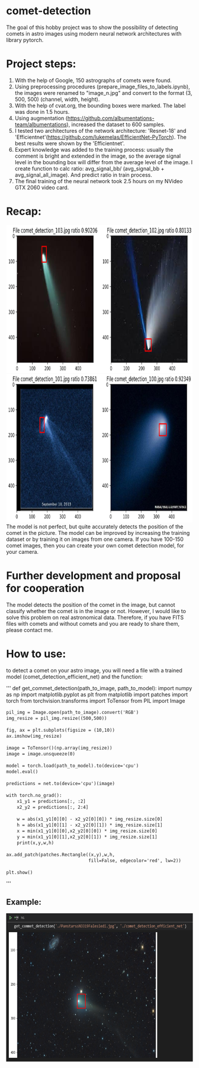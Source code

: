 # comet-detection
The goal of this hobby project was to show the possibility of detecting comets in astro images using modern neural network architectures with library pytorch.

# Project steps:
1. With the help of Google, 150 astrographs of comets were found.
2. Using preprocessing procedures (prepare_image_files_to_labels.ipynb), the images were renamed to "image_n.jpg" and convert to the format (3, 500, 500) (channel, width, height).
3. With the help of cvat.org, the bounding boxes were marked. The label was done in 1.5 hours.
4. Using augmentation (https://github.com/albumentations-team/albumentations), increased the dataset to 600 samples.
4. I tested two architectures of the network architecture: 'Resnet-18' and 'Efficientnet'(https://github.com/lukemelas/EfficientNet-PyTorch). The best results were shown by the 'Efficientnet'.
5. Expert knowledge was added to the training process: usually the comment is bright and extended in the image, 
so the average signal level in the bounding box will differ from the average level of the image. 
I create function to calc ratio: avg_signal_bb/ (avg_signal_bb + avg_signal_all_image). And predict ratio in train process.
6. The final training of the neural network took 2.5 hours on my NVideo GTX 2060 video card.

# Recap:
<img src="./image_results/results_1.png" height="400">
<img src="./image_results/results_2.png" height="400">
  The model is not perfect, but quite accurately detects the position of the comet in the picture. The model can be improved by increasing the training dataset or by training it on images from one camera. If you have 100-150 comet images, then you can create your own comet detection model, for your camera.

# Further development and proposal for cooperation
The model detects the position of the comet in the image, but cannot classify whether the comet is in the image or not. However, I would like to solve this problem on real astronomical data. Therefore, if you have FITS files with comets and without comets and you are ready to share them, please contact me.

# How to use:
  to detect a comet on your astro image, you will need a file with a trained model (comet_detection_efficient_net) and the function:
  
  '''
  def get_commet_detection(path_to_image, path_to_model):
    import numpy as np
    import matplotlib.pyplot as plt
    from matplotlib import patches
    import torch
    from torchvision.transforms import ToTensor
    from PIL import Image

    pil_img = Image.open(path_to_image).convert('RGB')
    img_resize = pil_img.resize((500,500))

    fig, ax = plt.subplots(figsize = (10,10))
    ax.imshow(img_resize)

    image = ToTensor()(np.array(img_resize))
    image = image.unsqueeze(0)

    model = torch.load(path_to_model).to(device='cpu')
    model.eval()

    predictions = net.to(device='cpu')(image)

    with torch.no_grad():
        x1_y1 = predictions[:, :2]
        x2_y2 = predictions[:, 2:4]

        w = abs(x1_y1[0][0] - x2_y2[0][0]) * img_resize.size[0]
        h = abs(x1_y1[0][1] - x2_y2[0][1]) * img_resize.size[1]
        x = min(x1_y1[0][0],x2_y2[0][0]) * img_resize.size[0]
        y = min(x1_y1[0][1],x2_y2[0][1]) * img_resize.size[1]
        print(x,y,w,h)

    ax.add_patch(patches.Rectangle((x,y),w,h,
                                   fill=False, edgecolor='red', lw=2))

    plt.show()  
  '''

## Example:

<img src="./image_results/results_3.png" height="400">
